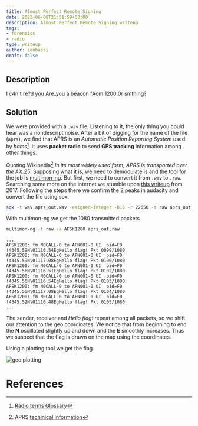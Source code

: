 ```yaml
---
title: Almost Perfect Remote Signing
date: 2023-06-08T21:51:59+03:00
description: Almost Perfect Remote Signing writeup
tags:
- forensics
- radio
type: writeup
author: zenbassi
draft: false
---
```


## Description
I c4n't re?d you Are_you a beacon fAom 1200 0r smthing?

## Solution

We were provided with a `.wav` file. Listening to it, the only thing
you could hear was a nondescript noise. After a bit of digging for the 
name of the file (`aprs`), we find that APRS is an _Automatic Position Reporting System_ used by _hams_[^hams]. It uses **packet radio** to send **GPS tracking** information among other things.

[^hams]: [Radio terms Glossary](https://www.icomamerica.com/en/amateur/amateurtools/HamRadioTerms-2011.pdf)

Quoting Wikipedia[^wiki] _In its most widely used form, APRS is transported over the AX.25_. Supposing what it is, we need to demodulate is and the tool for the job is 
[multimon-ng](https://github.com/EliasOenal/multimon-ng). But first, we need to convert it from `.wav` to `.raw`. Searching some more on the internet we stumble upon
[this writeup](http://g4ngli0s.logdown.com/posts/1422073-bsidessfctf-for-latlong) from 2017. Following the steps there we confirm the 2 peaks in audacity and convert the file using sox.


``` bash
sox -t wav aprs_out.wav -esigned-integer -b16 -r 22050 -t raw aprs_out.raw
```

With multimon-ng we get the 1080 transmitted packets

``` bash
multimon-ng -t raw -a AFSK1200 aprs_out.raw
```
    ...
    AFSK1200: fm N0CALL-0 to APN001-0 UI  pid=F0
    !4345.59N\01116.54EgHello flag! Pkt 0099/1080
    AFSK1200: fm N0CALL-0 to APN001-0 UI  pid=F0
    !4345.59N\01117.08EgHello flag! Pkt 0100/1080
    AFSK1200: fm N0CALL-0 to APN001-0 UI  pid=F0
    !4345.56N\01116.51EgHello flag! Pkt 0102/1080
    AFSK1200: fm N0CALL-0 to APN001-0 UI  pid=F0
    !4345.56N\01116.54EgHello flag! Pkt 0103/1080
    AFSK1200: fm N0CALL-0 to APN001-0 UI  pid=F0
    !4345.56N\01117.08EgHello flag! Pkt 0104/1080
    AFSK1200: fm N0CALL-0 to APN001-0 UI  pid=F0
    !4345.52N\01116.48EgHello flag! Pkt 0105/1080
    ...

The sender, receiver and _Hello flag!_ repeat among all packets,
so we shift our attention to the geo coordinates. We notice that
from beginning to end the **N** oscillated slightly up and down and 
the **E** smoothly increases. Thus we suspect that the flag is 
drawn on the map using the coordinates.

Using a plotting tool we get the flag.

![geo plotting](/images/dantectf_2023/gps.png)

# References 

[^wiki]: APRS [techinical information](https://en.wikipedia.org/wiki/Automatic_Packet_Reporting_System#Technical_information)
